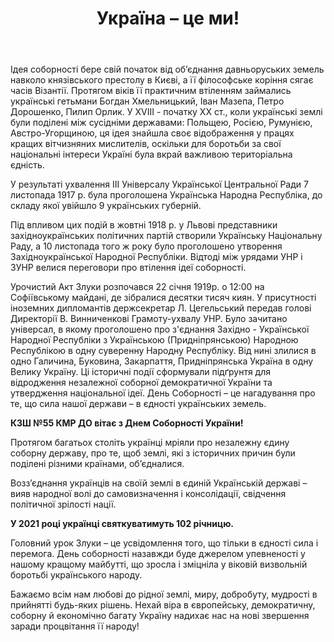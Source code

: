 ﻿---
title: Україна – це ми!
---

Ідея соборності бере свій початок від об’єднання давньоруських земель навколо князівського престолу в Києві, а її філософське коріння сягає часів Візантії. Протягом віків її практичним втіленням займались українські гетьмани Богдан Хмельницький, Іван Мазепа, Петро Дорошенко, Пилип Орлик. У ХVIIІ - початку ХХ ст., коли українські землі були поділені між сусідніми державами: Польщею, Росією, Румунією, Австро-Угорщиною, ця ідея знайшла своє відображення у працях кращих вітчизняних мислителів, оскільки для боротьби за свої національні інтереси Україні була вкрай важливою територіальна єдність.

У результаті ухвалення ІІІ Універсалу Української Центральної Ради 7 листопада 1917 р. була проголошена Українська Народна Республіка, до складу якої увійшло 9 українських губерній.

Під впливом цих подій в жовтні 1918 р. у Львові представники західноукраїнських політичних партій створили Українську Національну Раду, а 10 листопада того ж року було проголошено утворення Західноукраїнської Народної Республіки. Відтоді між урядами УНР і ЗУНР велися переговори про втілення ідеї соборності.

Урочистий Акт Злуки розпочався 22 січня 1919р. о 12:00 на Софіївському майдані, де зібралися десятки тисяч киян. У присутності іноземних дипломантів держсекретар Л. Цегельський передав голові Директорії В. Винниченкові Грамоту-ухвалу УНР. Було зачитано універсал, в якому проголошено про з'єднання Західно - Української Народної Республіки з Українською (Придніпрянською) Народною Республікою в одну суверенну Народну Республіку. Від нині злилися в одно Галичина, Буковина, Закарпаття, Придніпрянська Україна в одну Велику Україну. Ці історичні події сформували підґрунтя для відродження незалежної соборної демократичної України та утвердження національної ідеї. День Соборності – це нагадування про те, що сила нашої держави – в єдності українських земель.

**КЗШ №55 КМР ДО вітає з Днем Соборності України!**

Протягом багатьох століть українці мріяли про незалежну єдину соборну державу, про те, щоб землі, які з історичних причин були поділені різними країнами, об’єдналися.

Возз’єднання українців на своїй землі в єдиній Українській державі – вияв народної волі до самовизначення і консолідації, свідчення політичної зрілості нації.

**У 2021 році українці святкуватимуть 102 річницю.**

Головний урок Злуки – це усвідомлення того, що тільки в єдності сила і перемога. День соборності назавжди буде джерелом упевненості у нашому кращому майбутті, що зросла і зміцніла у віковій визвольній боротьбі українського народу.

Бажаємо всім нам любові до рідної землі, миру, добробуту, мудрості в прийнятті будь-яких рішень. Нехай віра в європейську, демократичну, соборну й економічно багату Україну надихає нас на нові звершення заради процвітання її народу!

<slideshow />
